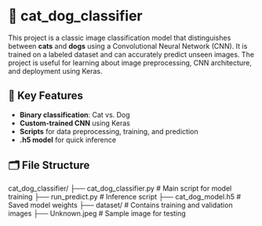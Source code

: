 # 🐶 cat_dog_classifier

This project is a classic image classification model that distinguishes between **cats** and **dogs** using a Convolutional Neural Network (CNN). It is trained on a labeled dataset and can accurately predict unseen images. The project is useful for learning about image preprocessing, CNN architecture, and deployment using Keras.

## 🔑 Key Features

- **Binary classification**: Cat vs. Dog
- **Custom-trained CNN** using Keras
- **Scripts** for data preprocessing, training, and prediction
- **.h5 model** for quick inference

## 🗂️ File Structure

cat_dog_classifier/
├── cat_dog_classifier.py # Main script for model training
├── run_predict.py # Inference script
├── cat_dog_model.h5 # Saved model weights
├── dataset/ # Contains training and validation images
├── Unknown.jpeg # Sample image for testing
